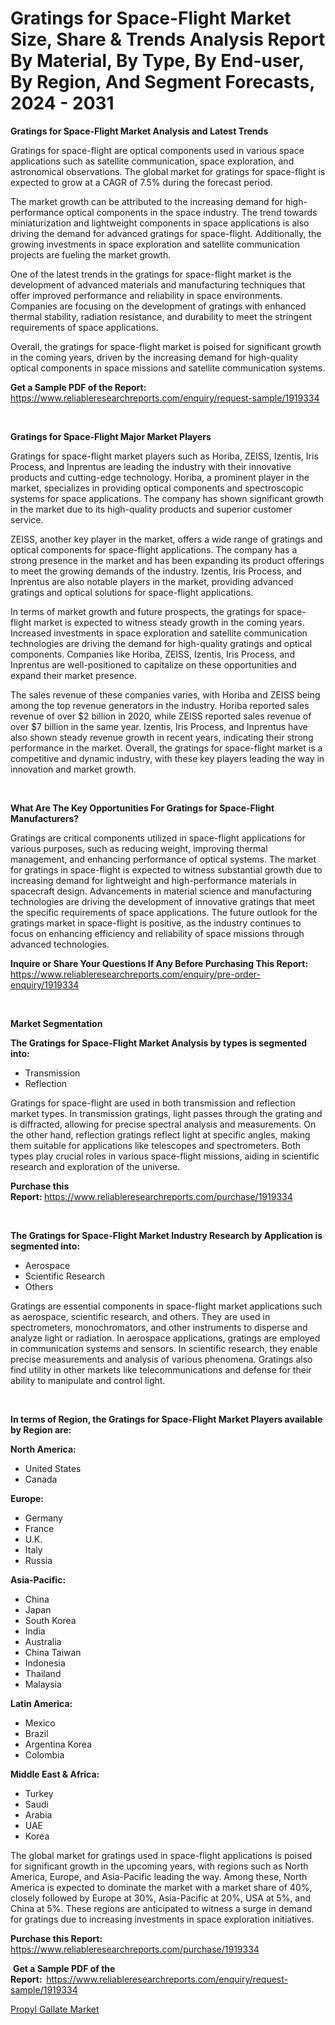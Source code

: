 <p><h1>Gratings for Space-Flight Market Size, Share & Trends Analysis Report By Material, By Type, By End-user, By Region, And Segment Forecasts, 2024 - 2031</h1></p><p><strong>Gratings for Space-Flight Market Analysis and Latest Trends</strong></p>
<p><p>Gratings for space-flight are optical components used in various space applications such as satellite communication, space exploration, and astronomical observations. The global market for gratings for space-flight is expected to grow at a CAGR of 7.5% during the forecast period. </p><p>The market growth can be attributed to the increasing demand for high-performance optical components in the space industry. The trend towards miniaturization and lightweight components in space applications is also driving the demand for advanced gratings for space-flight. Additionally, the growing investments in space exploration and satellite communication projects are fueling the market growth.</p><p>One of the latest trends in the gratings for space-flight market is the development of advanced materials and manufacturing techniques that offer improved performance and reliability in space environments. Companies are focusing on the development of gratings with enhanced thermal stability, radiation resistance, and durability to meet the stringent requirements of space applications.</p><p>Overall, the gratings for space-flight market is poised for significant growth in the coming years, driven by the increasing demand for high-quality optical components in space missions and satellite communication systems.</p></p>
<p><strong>Get a Sample PDF of the Report:&nbsp;</strong> <a href="https://www.reliableresearchreports.com/enquiry/request-sample/1919334">https://www.reliableresearchreports.com/enquiry/request-sample/1919334</a></p>
<p>&nbsp;</p>
<p><strong>Gratings for Space-Flight Major Market Players</strong></p>
<p><p>Gratings for space-flight market players such as Horiba, ZEISS, Izentis, Iris Process, and Inprentus are leading the industry with their innovative products and cutting-edge technology. Horiba, a prominent player in the market, specializes in providing optical components and spectroscopic systems for space applications. The company has shown significant growth in the market due to its high-quality products and superior customer service.</p><p>ZEISS, another key player in the market, offers a wide range of gratings and optical components for space-flight applications. The company has a strong presence in the market and has been expanding its product offerings to meet the growing demands of the industry. Izentis, Iris Process, and Inprentus are also notable players in the market, providing advanced gratings and optical solutions for space-flight applications.</p><p>In terms of market growth and future prospects, the gratings for space-flight market is expected to witness steady growth in the coming years. Increased investments in space exploration and satellite communication technologies are driving the demand for high-quality gratings and optical components. Companies like Horiba, ZEISS, Izentis, Iris Process, and Inprentus are well-positioned to capitalize on these opportunities and expand their market presence.</p><p>The sales revenue of these companies varies, with Horiba and ZEISS being among the top revenue generators in the industry. Horiba reported sales revenue of over $2 billion in 2020, while ZEISS reported sales revenue of over $7 billion in the same year. Izentis, Iris Process, and Inprentus have also shown steady revenue growth in recent years, indicating their strong performance in the market. Overall, the gratings for space-flight market is a competitive and dynamic industry, with these key players leading the way in innovation and market growth.</p></p>
<p>&nbsp;</p>
<p><strong>What Are The Key Opportunities For Gratings for Space-Flight Manufacturers?</strong></p>
<p><p>Gratings are critical components utilized in space-flight applications for various purposes, such as reducing weight, improving thermal management, and enhancing performance of optical systems. The market for gratings in space-flight is expected to witness substantial growth due to increasing demand for lightweight and high-performance materials in spacecraft design. Advancements in material science and manufacturing technologies are driving the development of innovative gratings that meet the specific requirements of space applications. The future outlook for the gratings market in space-flight is positive, as the industry continues to focus on enhancing efficiency and reliability of space missions through advanced technologies.</p></p>
<p><strong>Inquire or Share Your Questions If Any Before Purchasing This Report:</strong> <a href="https://www.reliableresearchreports.com/enquiry/pre-order-enquiry/1919334">https://www.reliableresearchreports.com/enquiry/pre-order-enquiry/1919334</a></p>
<p>&nbsp;</p>
<p><strong>Market Segmentation</strong></p>
<p><strong>The Gratings for Space-Flight Market Analysis by types is segmented into:</strong></p>
<p><ul><li>Transmission</li><li>Reflection</li></ul></p>
<p><p>Gratings for space-flight are used in both transmission and reflection market types. In transmission gratings, light passes through the grating and is diffracted, allowing for precise spectral analysis and measurements. On the other hand, reflection gratings reflect light at specific angles, making them suitable for applications like telescopes and spectrometers. Both types play crucial roles in various space-flight missions, aiding in scientific research and exploration of the universe.</p></p>
<p><strong>Purchase this Report:&nbsp;</strong><a href="https://www.reliableresearchreports.com/purchase/1919334">https://www.reliableresearchreports.com/purchase/1919334</a></p>
<p>&nbsp;</p>
<p><strong>The Gratings for Space-Flight Market Industry Research by Application is segmented into:</strong></p>
<p><ul><li>Aerospace</li><li>Scientific Research</li><li>Others</li></ul></p>
<p><p>Gratings are essential components in space-flight market applications such as aerospace, scientific research, and others. They are used in spectrometers, monochromators, and other instruments to disperse and analyze light or radiation. In aerospace applications, gratings are employed in communication systems and sensors. In scientific research, they enable precise measurements and analysis of various phenomena. Gratings also find utility in other markets like telecommunications and defense for their ability to manipulate and control light.</p></p>
<p>&nbsp;</p>
<p><strong>In terms of Region, the Gratings for Space-Flight Market Players available by Region are:</strong></p>
<p>
    <p> <strong> North America: </strong>
        <ul>
            <li>United States</li>
            <li>Canada</li>
        </ul>
        </p> 
    <p> <strong> Europe: </strong>
        <ul>
            <li>Germany</li>
            <li>France</li>
            <li>U.K.</li>
            <li>Italy</li>
            <li>Russia</li>
        </ul>
        </p> 
    <p> <strong> Asia-Pacific: </strong>
        <ul>
            <li>China</li>
            <li>Japan</li>
            <li>South Korea</li>
            <li>India</li>
            <li>Australia</li>
            <li>China Taiwan</li>
            <li>Indonesia</li>
            <li>Thailand</li>
            <li>Malaysia</li>
        </ul>
        </p> 
    <p> <strong> Latin America: </strong>
        <ul>
            <li>Mexico</li>
            <li>Brazil</li>
            <li>Argentina Korea</li>
            <li>Colombia</li>
        </ul>
        </p> 
    <p> <strong> Middle East & Africa: </strong>
        <ul>
            <li>Turkey</li>
            <li>Saudi</li>
            <li>Arabia</li>
            <li>UAE</li>
            <li>Korea</li>
        </ul>
    </p>
    </p>
<p><p>The global market for gratings used in space-flight applications is poised for significant growth in the upcoming years, with regions such as North America, Europe, and Asia-Pacific leading the way. Among these, North America is expected to dominate the market with a market share of 40%, closely followed by Europe at 30%, Asia-Pacific at 20%, USA at 5%, and China at 5%. These regions are anticipated to witness a surge in demand for gratings due to increasing investments in space exploration initiatives.</p></p>
<p><strong>Purchase this Report: </strong><a href="https://www.reliableresearchreports.com/purchase/1919334">https://www.reliableresearchreports.com/purchase/1919334</a></p>
<p>&nbsp;<strong>Get a Sample PDF of the Report:&nbsp;&nbsp;</strong><a href="https://www.reliableresearchreports.com/enquiry/request-sample/1919334">https://www.reliableresearchreports.com/enquiry/request-sample/1919334</a></p>
<p><strong></strong></p>
<p><p><a href="https://changeable-paste-463.notion.site/Propyl-Gallate-Market-Research-Report-Provides-thorough-Industry-Overview-which-offers-an-In-Depth--872410ed0fc948bc8a2eea0071b19fab">Propyl Gallate Market</a></p></p>